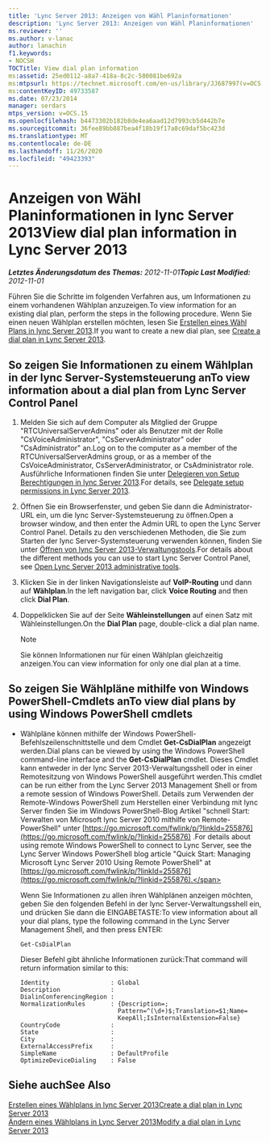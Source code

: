 ```yaml
---
title: 'Lync Server 2013: Anzeigen von Wähl Planinformationen'
description: 'Lync Server 2013: Anzeigen von Wähl Planinformationen'
ms.reviewer: ''
ms.author: v-lanac
author: lanachin
f1.keywords:
- NOCSH
TOCTitle: View dial plan information
ms:assetid: 25ed0112-a8a7-418a-8c2c-580081be692a
ms:mtpsurl: https://technet.microsoft.com/en-us/library/JJ687997(v=OCS.15)
ms:contentKeyID: 49733587
ms.date: 07/23/2014
manager: serdars
mtps_version: v=OCS.15
ms.openlocfilehash: b4473302b182b8de4ea6aad12d7993cb5d442b7e
ms.sourcegitcommit: 36fee89bb887bea4f18b19f17a8c69daf5bc423d
ms.translationtype: MT
ms.contentlocale: de-DE
ms.lasthandoff: 11/26/2020
ms.locfileid: "49423393"
---
```

# <a name="view-dial-plan-information-in-lync-server-2013"></a><span data-ttu-id="a2139-103">Anzeigen von Wähl Planinformationen in lync Server 2013</span><span class="sxs-lookup"><span data-stu-id="a2139-103">View dial plan information in Lync Server 2013</span></span>

<div data-xmlns="http://www.w3.org/1999/xhtml">

<div class="topic" data-xmlns="http://www.w3.org/1999/xhtml" data-msxsl="urn:schemas-microsoft-com:xslt" data-cs="https://msdn.microsoft.com/">

<div data-asp="https://msdn2.microsoft.com/asp">



</div>

<div id="mainSection">

<div id="mainBody"><span data-ttu-id="a2139-104">

<span> </span></span><span class="sxs-lookup"><span data-stu-id="a2139-104">

<span> </span></span></span>

<span data-ttu-id="a2139-105">_**Letztes Änderungsdatum des Themas:** 2012-11-01_</span><span class="sxs-lookup"><span data-stu-id="a2139-105">_**Topic Last Modified:** 2012-11-01_</span></span>

<span data-ttu-id="a2139-106">Führen Sie die Schritte im folgenden Verfahren aus, um Informationen zu einem vorhandenen Wählplan anzuzeigen.</span><span class="sxs-lookup"><span data-stu-id="a2139-106">To view information for an existing dial plan, perform the steps in the following procedure.</span></span> <span data-ttu-id="a2139-107">Wenn Sie einen neuen Wählplan erstellen möchten, lesen Sie [Erstellen eines Wähl Plans in lync Server 2013](lync-server-2013-create-a-dial-plan.md).</span><span class="sxs-lookup"><span data-stu-id="a2139-107">If you want to create a new dial plan, see [Create a dial plan in Lync Server 2013](lync-server-2013-create-a-dial-plan.md).</span></span>

<div>

## <a name="to-view-information-about-a-dial-plan-from-lync-server-control-panel"></a><span data-ttu-id="a2139-108">So zeigen Sie Informationen zu einem Wählplan in der lync Server-Systemsteuerung an</span><span class="sxs-lookup"><span data-stu-id="a2139-108">To view information about a dial plan from Lync Server Control Panel</span></span>

1.  <span data-ttu-id="a2139-109">Melden Sie sich auf dem Computer als Mitglied der Gruppe "RTCUniversalServerAdmins" oder als Benutzer mit der Rolle "CsVoiceAdministrator", "CsServerAdministrator" oder "CsAdministrator" an.</span><span class="sxs-lookup"><span data-stu-id="a2139-109">Log on to the computer as a member of the RTCUniversalServerAdmins group, or as a member of the CsVoiceAdministrator, CsServerAdministrator, or CsAdministrator role.</span></span> <span data-ttu-id="a2139-110">Ausführliche Informationen finden Sie unter [Delegieren von Setup Berechtigungen in lync Server 2013](lync-server-2013-delegate-setup-permissions.md).</span><span class="sxs-lookup"><span data-stu-id="a2139-110">For details, see [Delegate setup permissions in Lync Server 2013](lync-server-2013-delegate-setup-permissions.md).</span></span>

2.  <span data-ttu-id="a2139-111">Öffnen Sie ein Browserfenster, und geben Sie dann die Administrator-URL ein, um die lync Server-Systemsteuerung zu öffnen.</span><span class="sxs-lookup"><span data-stu-id="a2139-111">Open a browser window, and then enter the Admin URL to open the Lync Server Control Panel.</span></span> <span data-ttu-id="a2139-112">Details zu den verschiedenen Methoden, die Sie zum Starten der lync Server-Systemsteuerung verwenden können, finden Sie unter [Öffnen von lync Server 2013-Verwaltungstools](lync-server-2013-open-lync-server-administrative-tools.md).</span><span class="sxs-lookup"><span data-stu-id="a2139-112">For details about the different methods you can use to start Lync Server Control Panel, see [Open Lync Server 2013 administrative tools](lync-server-2013-open-lync-server-administrative-tools.md).</span></span>

3.  <span data-ttu-id="a2139-113">Klicken Sie in der linken Navigationsleiste auf **VoIP-Routing** und dann auf **Wählplan**.</span><span class="sxs-lookup"><span data-stu-id="a2139-113">In the left navigation bar, click **Voice Routing** and then click **Dial Plan**.</span></span>

4.  <span data-ttu-id="a2139-114">Doppelklicken Sie auf der Seite **Wähleinstellungen** auf einen Satz mit Wähleinstellungen.</span><span class="sxs-lookup"><span data-stu-id="a2139-114">On the **Dial Plan** page, double-click a dial plan name.</span></span>
    
    <div>
    

    > [!NOTE]  
    > <span data-ttu-id="a2139-115">Sie können Informationen nur für einen Wählplan gleichzeitig anzeigen.</span><span class="sxs-lookup"><span data-stu-id="a2139-115">You can view information for only one dial plan at a time.</span></span>

    
    </div>

</div>

<div>

## <a name="to-view-dial-plans-by-using-windows-powershell-cmdlets"></a><span data-ttu-id="a2139-116">So zeigen Sie Wählpläne mithilfe von Windows PowerShell-Cmdlets an</span><span class="sxs-lookup"><span data-stu-id="a2139-116">To view dial plans by using Windows PowerShell cmdlets</span></span>

  - <span data-ttu-id="a2139-117">Wählpläne können mithilfe der Windows PowerShell-Befehlszeilenschnittstelle und dem Cmdlet **Get-CsDialPlan** angezeigt werden.</span><span class="sxs-lookup"><span data-stu-id="a2139-117">Dial plans can be viewed by using the Windows PowerShell command-line interface and the **Get-CsDialPlan** cmdlet.</span></span> <span data-ttu-id="a2139-118">Dieses Cmdlet kann entweder in der lync Server 2013-Verwaltungsshell oder in einer Remotesitzung von Windows PowerShell ausgeführt werden.</span><span class="sxs-lookup"><span data-stu-id="a2139-118">This cmdlet can be run either from the Lync Server 2013 Management Shell or from a remote session of Windows PowerShell.</span></span> <span data-ttu-id="a2139-119">Details zum Verwenden der Remote-Windows PowerShell zum Herstellen einer Verbindung mit lync Server finden Sie im Windows PowerShell-Blog Artikel "schnell Start: Verwalten von Microsoft lync Server 2010 mithilfe von Remote-PowerShell" unter [https://go.microsoft.com/fwlink/p/?linkId=255876](https://go.microsoft.com/fwlink/p/?linkid=255876) .</span><span class="sxs-lookup"><span data-stu-id="a2139-119">For details about using remote Windows PowerShell to connect to Lync Server, see the Lync Server Windows PowerShell blog article "Quick Start: Managing Microsoft Lync Server 2010 Using Remote PowerShell" at [https://go.microsoft.com/fwlink/p/?linkId=255876](https://go.microsoft.com/fwlink/p/?linkid=255876).</span></span>
    
    <span data-ttu-id="a2139-120">Wenn Sie Informationen zu allen ihren Wählplänen anzeigen möchten, geben Sie den folgenden Befehl in der lync Server-Verwaltungsshell ein, und drücken Sie dann die EINGABETASTE:</span><span class="sxs-lookup"><span data-stu-id="a2139-120">To view information about all your dial plans, type the following command in the Lync Server Management Shell, and then press ENTER:</span></span>
    
        Get-CsDialPlan
    
    <span data-ttu-id="a2139-121">Dieser Befehl gibt ähnliche Informationen zurück:</span><span class="sxs-lookup"><span data-stu-id="a2139-121">That command will return information similar to this:</span></span>
    
        Identity                 : Global
        Description              :
        DialinConferencingRegion :
        NormalizationRules       : {Description=;
                                   Pattern=^(\d+)$;Translation=$1;Name=
                                   KeepAll;IsInternalExtension=False}
        CountryCode              :
        State                    :
        City                     :
        ExternalAccessPrefix     :
        SimpleName               : DefaultProfile
        OptimizeDeviceDialing    : False

</div>

<div>

## <a name="see-also"></a><span data-ttu-id="a2139-122">Siehe auch</span><span class="sxs-lookup"><span data-stu-id="a2139-122">See Also</span></span>


[<span data-ttu-id="a2139-123">Erstellen eines Wählplans in lync Server 2013</span><span class="sxs-lookup"><span data-stu-id="a2139-123">Create a dial plan in Lync Server 2013</span></span>](lync-server-2013-create-a-dial-plan.md)  
[<span data-ttu-id="a2139-124">Ändern eines Wählplans in Lync Server 2013</span><span class="sxs-lookup"><span data-stu-id="a2139-124">Modify a dial plan in Lync Server 2013</span></span>](lync-server-2013-modify-a-dial-plan.md)  
  

<span data-ttu-id="a2139-125"></div>

</div>

<span> </span>

</div>

</div>

</span><span class="sxs-lookup"><span data-stu-id="a2139-125"></div>

</div>

<span> </span>

</div>

</div>

</span></span></div>

